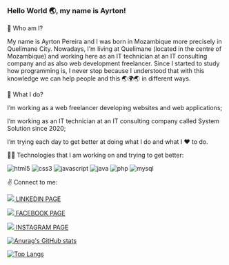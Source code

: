 ### Hello World 🌏, my name is Ayrton!

<!--
**AyrtonPereira1996/AyrtonPereira1996** is a ✨ _special_ ✨ repository because its `README.md` (this file) appears on your GitHub profile.


Here are some ideas to get you started:

- 🔭 I’m currently working on ...
- 🌱 I’m currently learning ...
- 👯 I’m looking to collaborate on ...
- 🤔 I’m looking for help with ...
- 💬 Ask me about ...
- 📫 How to reach me: ...
- 😄 Pronouns: ...
- ⚡ Fun fact: ...
-->

🤔 Who am I?

My name is Ayrton Pereira and I was born in Mozambique more precisely in Quelimane City. Nowadays, I’m living at Quelimane (located in the centre of Mozambique) and working here as an IT technician at an IT consulting company and as also web development freelancer. Since I started to study how programming is, I never stop because I understood that with this knowledge we can help people and this 🌏🌍🌏 in different ways.

🤔 What I do?

I’m working as a web freelancer developing websites and web applications;

I’m working as an IT technician at an IT consulting company called System Solution since 2020;

I’m trying each day to get better at doing what I do and what I ♥️ to do.

🧘‍♂️ Technologies that I am working on and trying to get better:

![html5](https://user-images.githubusercontent.com/40174805/122733684-b0917600-d27d-11eb-8ceb-66915cf869ba.png)
   ![css3](https://user-images.githubusercontent.com/40174805/122732519-a7ec7000-d27c-11eb-8b33-6f1a4cbde9e7.png)    ![javascript](https://user-images.githubusercontent.com/40174805/122732712-d8cca500-d27c-11eb-9cc3-242d5d1b5d40.png)    ![java](https://user-images.githubusercontent.com/40174805/122732909-fd288180-d27c-11eb-9b2e-eb7615687e8e.png)    ![php](https://user-images.githubusercontent.com/40174805/122732934-0285cc00-d27d-11eb-8829-0fa4ec38f2f5.png)    ![mysql](https://user-images.githubusercontent.com/40174805/122739666-7c20b880-d283-11eb-8910-5293da90147b.png)


✌️ Connect to me:

<p><a href="https://www.linkedin.com/in/ayrton-pereira/" target="blank"> <img src="https://user-images.githubusercontent.com/40174805/122737173-116e7d80-d281-11eb-9838-a40c657e939e.png"> </img> LINKEDIN PAGE</a></p>

<p><a href="https://web.facebook.com/ayrton96" target="blank"> <img src="https://user-images.githubusercontent.com/40174805/122737361-3fec5880-d281-11eb-9229-ed6fec56fd00.png"> </img> FACEBOOK PAGE</a></p>

<p><a href="https://www.instagram.com/ayrton_satar/?hl=pt" target="blank"> <img src="https://user-images.githubusercontent.com/40174805/122737664-935ea680-d281-11eb-8bdf-fc0292f29779.png"> </img> INSTAGRAM PAGE </a></p>
   

[![Anurag's GitHub stats](https://github-readme-stats.vercel.app/api?username=AyrtonPereira1996)](https://github.com/anuraghazra/github-readme-stats)


[![Top Langs](https://github-readme-stats.vercel.app/api/top-langs/?username=AyrtonPereira1996)](https://github.com/anuraghazra/github-readme-stats)

